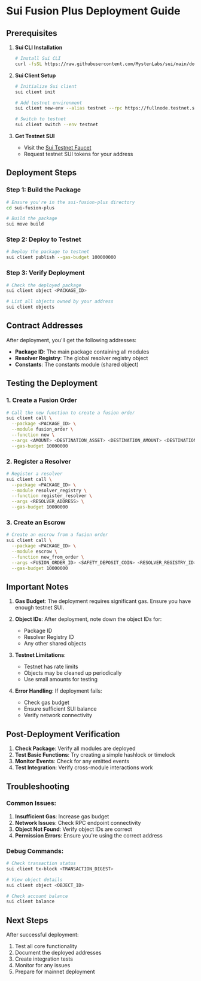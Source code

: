 # Sui Fusion Plus Deployment Guide

## Prerequisites

1. **Sui CLI Installation**
   ```bash
   # Install Sui CLI
   curl -fsSL https://raw.githubusercontent.com/MystenLabs/sui/main/docs/scripts/install-sui.sh | sh
   ```

2. **Sui Client Setup**
   ```bash
   # Initialize Sui client
   sui client init
   
   # Add testnet environment
   sui client new-env --alias testnet --rpc https://fullnode.testnet.sui.io:443
   
   # Switch to testnet
   sui client switch --env testnet
   ```

3. **Get Testnet SUI**
   - Visit the [Sui Testnet Faucet](https://discord.gg/sui)
   - Request testnet SUI tokens for your address

## Deployment Steps

### Step 1: Build the Package
```bash
# Ensure you're in the sui-fusion-plus directory
cd sui-fusion-plus

# Build the package
sui move build
```

### Step 2: Deploy to Testnet
```bash
# Deploy the package to testnet
sui client publish --gas-budget 100000000
```

### Step 3: Verify Deployment
```bash
# Check the deployed package
sui client object <PACKAGE_ID>

# List all objects owned by your address
sui client objects
```

## Contract Addresses

After deployment, you'll get the following addresses:
- **Package ID**: The main package containing all modules
- **Resolver Registry**: The global resolver registry object
- **Constants**: The constants module (shared object)

## Testing the Deployment

### 1. Create a Fusion Order
```bash
# Call the new function to create a fusion order
sui client call \
  --package <PACKAGE_ID> \
  --module fusion_order \
  --function new \
  --args <AMOUNT> <DESTINATION_ASSET> <DESTINATION_AMOUNT> <DESTINATION_RECIPIENT> <CHAIN_ID> <HASH> <INITIAL_DESTINATION_AMOUNT> <MIN_DESTINATION_AMOUNT> <DECAY_PER_SECOND> \
  --gas-budget 10000000
```

### 2. Register a Resolver
```bash
# Register a resolver
sui client call \
  --package <PACKAGE_ID> \
  --module resolver_registry \
  --function register_resolver \
  --args <RESOLVER_ADDRESS> \
  --gas-budget 10000000
```

### 3. Create an Escrow
```bash
# Create an escrow from a fusion order
sui client call \
  --package <PACKAGE_ID> \
  --module escrow \
  --function new_from_order \
  --args <FUSION_ORDER_ID> <SAFETY_DEPOSIT_COIN> <RESOLVER_REGISTRY_ID> \
  --gas-budget 10000000
```

## Important Notes

1. **Gas Budget**: The deployment requires significant gas. Ensure you have enough testnet SUI.

2. **Object IDs**: After deployment, note down the object IDs for:
   - Package ID
   - Resolver Registry ID
   - Any other shared objects

3. **Testnet Limitations**: 
   - Testnet has rate limits
   - Objects may be cleaned up periodically
   - Use small amounts for testing

4. **Error Handling**: If deployment fails:
   - Check gas budget
   - Ensure sufficient SUI balance
   - Verify network connectivity

## Post-Deployment Verification

1. **Check Package**: Verify all modules are deployed
2. **Test Basic Functions**: Try creating a simple hashlock or timelock
3. **Monitor Events**: Check for any emitted events
4. **Test Integration**: Verify cross-module interactions work

## Troubleshooting

### Common Issues:
1. **Insufficient Gas**: Increase gas budget
2. **Network Issues**: Check RPC endpoint connectivity
3. **Object Not Found**: Verify object IDs are correct
4. **Permission Errors**: Ensure you're using the correct address

### Debug Commands:
```bash
# Check transaction status
sui client tx-block <TRANSACTION_DIGEST>

# View object details
sui client object <OBJECT_ID>

# Check account balance
sui client balance
```

## Next Steps

After successful deployment:
1. Test all core functionality
2. Document the deployed addresses
3. Create integration tests
4. Monitor for any issues
5. Prepare for mainnet deployment 